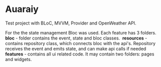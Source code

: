 # Auaraiy

Test project with BLoC, MVVM, Provider and OpenWeather API.

For the the state management Bloc was used. Each feature has 3 folders.&nbsp;
**bloc** - folder contains the event, state and bloc classes.&nbsp;
**resources** - contains repository class, which connects bloc with the api's. Repository receives the event and emits state, and can make api calls if needed&nbsp;
**features** - contains all ui related code. It may contain two folders: pages and widgets.&nbsp;
